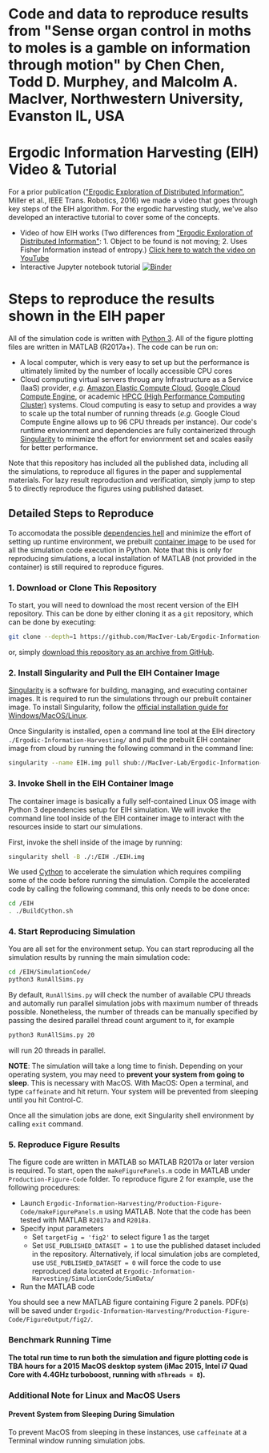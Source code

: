 # Code and data to reproduce results from "Sense organ control in moths to moles is a gamble on information through motion" by Chen Chen, Todd D. Murphey, and Malcolm A. MacIver, Northwestern University, Evanston IL, USA

# Ergodic Information Harvesting (EIH) Video & Tutorial
For a prior publication (["Ergodic Exploration of Distributed Information"](https://nxr.northwestern.edu/sites/default/files/publications/Mill16a_ergodic_control_distributed_info.pdf), Miller et al., IEEE Trans. Robotics, 2016) we made a video that goes through key steps of the EIH algorithm. For the ergodic harvesting study, we've also developed an interactive tutorial to cover some of the concepts.
- Video of how EIH works (Two differences from ["Ergodic Exploration of Distributed Information"](https://nxr.northwestern.edu/sites/default/files/publications/Mill16a_ergodic_control_distributed_info.pdf): 1. Object to be found is not moving; 2. Uses Fisher Information instead of entropy.) [Click here to watch the video on YouTube](https://youtu.be/eF6J-YmPdIA)
- Interactive Jupyter notebook tutorial [![Binder](https://mybinder.org/badge.svg)](https://mybinder.org/v2/gh/MacIver-Lab/Ergodic-Information-Harvesting/master?filepath=Tutorial%2FErgodic_Information_Harvesting_Tutorial.ipynb)

# Steps to reproduce the results shown in the EIH paper
All of the simulation code is written with [Python 3](https://www.python.org/). All of the figure plotting files are written in MATLAB (R2017a+). The code can be run on:
- A local computer, which is very easy to set up but the performance is ultimately limited by the number of locally accessible CPU cores
- Cloud computing virtual servers throug any Infrastructure as a Service (IaaS) provider, *e.g.* [Amazon Elastic Compute Cloud](https://aws.amazon.com/ec2/), [Google Cloud Compute Engine](https://cloud.google.com/compute/), or academic [HPCC (High Performance Computing Cluster)](https://en.wikipedia.org/wiki/HPCC) systems. Cloud computing is easy to setup and provides a way to scale up the total number of running threads (*e.g.* Google Cloud Compute Engine allows up to 96 CPU threads per instance). Our code's runtime envionrment and dependencies are fully containerized through [Singularity](https://www.sylabs.io/singularity/) to minimize the effort for envionrment set and scales easily for better performance.

Note that this repository has included all the published data, including all the simulations, to reproduce all figures in the paper and supplemental materials. For lazy result reproduction and verification, simply jump to step 5 to directly reproduce the figures using published dataset.

## Detailed Steps to Reproduce
To accomodata the possible [dependencies hell](https://en.wikipedia.org/wiki/Dependency_hell) and minimize the effort of setting up runtime environment, we prebuilt [container image](https://en.wikipedia.org/wiki/Container_(virtualization)) to be used for all the simulation code execution in Python. Note that this is only for reproducing simulations, a local installation of MATLAB (not provided in the container) is still required to reproduce figures.

### 1. Download or Clone This Repository
To start, you will need to download the most recent version of the EIH repository. This can be done by either cloning it as a `git` repository, which can be done by executing:
```bash
git clone --depth=1 https://github.com/MacIver-Lab/Ergodic-Information-Harvesting
```
or, simply [download this repository as an archive from GitHub](https://github.com/MacIver-Lab/Ergodic-Information-Harvesting/archive/master.zip).

### 2. Install Singularity and Pull the EIH Container Image
[Singularity](https://www.sylabs.io/singularity/) is a software for building, managing, and executing container images. It is required to run the simulations through our prebuilt container image. To install Singularity, follow the [official installation guide for Windows/MacOS/Linux](https://www.sylabs.io/guides/2.6/user-guide/installation.html).

Once Singularity is installed, open a command line tool at the EIH directory `./Ergodic-Information-Harvesting/` and pull the prebuilt EIH container image from cloud by running the following command in the command line:
```bash
singularity --name EIH.img pull shub://MacIver-Lab/Ergodic-Information-Harvesting
```

### 3. Invoke Shell in the EIH Container Image
The container image is basically a fully self-contained Linux OS image with Python 3 dependencies setup for EIH simulation. We will invoke the command line tool inside of the EIH container image to interact with the resources inside to start our simulations.

First, invoke the shell inside of the image by running:
```bash
singularity shell -B ./:/EIH ./EIH.img
```

We used [Cython](https://cython.org/) to accelerate the simulation which requires compiling some of the code before running the simulation. Compile the accelerated code by calling the following command, this only needs to be done once:
```bash
cd /EIH
. ./BuildCython.sh
```

### 4. Start Reproducing Simulation
You are all set for the environment setup. You can start reproducing all the simulation results by running the main simulation code:
```bash
cd /EIH/SimulationCode/
python3 RunAllSims.py
```
By default, `RunAllSims.py` will check the number of available CPU threads and automally run parallel simulation jobs with maximum number of threads possible. Nonetheless, the number of threads can be manually specified by passing the desired parallel thread count argument to it, for example
```bash
python3 RunAllSims.py 20
```
will run 20 threads in parallel.

**NOTE**: The simulation will take a long time to finish. Depending on your operating system, you may need to **prevent your system from going to sleep**. This is necessary with MacOS. With MacOS: Open a terminal, and type `caffeinate` and hit return. Your system will be prevented from sleeping until you hit Control-C.

Once all the simulation jobs are done, exit Singularity shell environment by calling `exit` command. 

### 5. Reproduce Figure Results
The figure code are written in MATLAB so MATLAB R2017a or later version is required. To start, open the `makeFigurePanels.m` code in MATLAB under `Production-Figure-Code` folder. To reproduce figure 2 for example, use the following procedures:
- Launch `Ergodic-Information-Harvesting/Production-Figure-Code/makeFigurePanels.m` using MATLAB. Note that the code has been tested with MATLAB `R2017a` and `R2018a`.
- Specify input parameters
  - Set `targetFig = 'fig2'` to select figure 1 as the target
  - Set `USE_PUBLISHED_DATASET = 1` to use the published dataset included in the repository. Alternatively, if local simulation jobs are completed, use `USE_PUBLISHED_DATASET = 0` will force the code to use reproduced data located at `Ergodic-Information-Harvesting/SimulationCode/SimData/`
- Run the MATLAB code

You should see a new MATLAB figure containing Figure 2 panels. PDF(s) will be saved under `Ergodic-Information-Harvesting/Production-Figure-Code/FigureOutput/fig2/`.

### Benchmark Running Time
**The total run time to run both the simulation and figure plotting code is TBA hours for a 2015 MacOS desktop system (iMac 2015, Intel i7 Quad Core with 4.4GHz turboboost, running with `nThreads = 8`).**

### Additional Note for Linux and MacOS Users
#### Prevent System from Sleeping During Simulation
To prevent MacOS from sleeping in these instances, use `caffeinate` at a Terminal window running simulation jobs.
